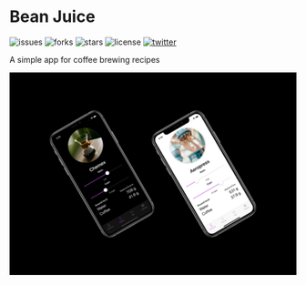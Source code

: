 # Bean Juice
![issues](https://img.shields.io/github/issues/NiftyTreeStudios/Bean-Juice?style=flat-square) 
![forks](https://img.shields.io/github/forks/NiftyTreeStudios/Bean-Juice?style=flat-square) 
![stars](https://img.shields.io/github/stars/NiftyTreeStudios/Bean-Juice?style=social&logo=github) 
![license](https://img.shields.io/github/license/NiftyTreeStudios/Bean-Juice?style=flat-square) 
[![twitter](https://img.shields.io/twitter/url?url=https%3A%2F%2Fgithub.com%2FNiftyTreeStudios%2FBean-Juice)](https://twitter.com/BeanJuiceApp)

A simple app for coffee brewing recipes

![screenshot](bean-juice-ss.jpg "Screeshot")
